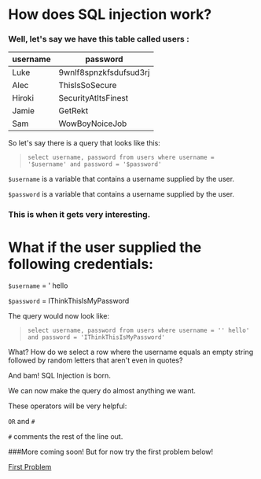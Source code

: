 # How does SQL injection work?

### Well, let's say we have this table called users :

| **username** | **password** |
| --- | --- |
| Luke | 9wnlf8spnzkfsdufsud3rj |
| Alec | ThisIsSoSecure |
| Hiroki | SecurityAtItsFinest |
| Jamie | GetRekt |
| Sam | WowBoyNoiceJob |

So let's say there is a query that looks like this:

> `select username, password from users where username = 
> '$username' and password = '$password'`

`$username` is a variable that contains a username supplied by the user.

`$password` is a variable that contains a username supplied by the user.

### This is when it gets very interesting.

# What if the user supplied the following credentials:

`$username` = ' hello

`$password` = IThinkThisIsMyPassword

The query would now look like:

> `select username, password from users where username = '' hello' and password = 'IThinkThisIsMyPassword'`

What? How do we select a row where the username equals an empty string followed by random letters that aren't even in quotes?

And bam! SQL Injection is born.

We can now make the query do almost anything we want.

These operators will be very helpful:

`OR` and `#`

`#` comments the rest of the line out.



\#\#\#More coming soon! But for now try the first problem below!

[First Problem](http://abctf.xtyz)

